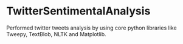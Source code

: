 # TwitterSentimentalAnalysis
Performed twitter tweets analysis by using core python libraries like Tweepy, TextBlob, NLTK and Matplotlib.

